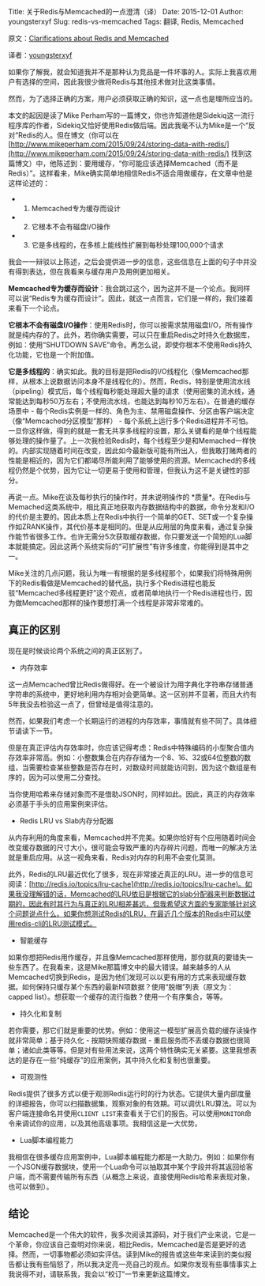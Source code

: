 Title: 关于Redis与Memcached的一点澄清（译）
Date: 2015-12-01
Author: youngsterxyf
Slug: redis-vs-memcached
Tags: 翻译, Redis, Memcached

原文：[Clarifications about Redis and Memcached](http://antirez.com/news/94)

译者：[youngsterxyf](https://github.com/youngsterxyf)


如果你了解我，就会知道我并不是那种认为竞品是一件坏事的人。实际上我喜欢用户有选择的空间，因此我很少做将Redis与其他技术做对比这类事情。

然而，为了选择正确的方案，用户必须获取正确的知识，这一点也是理所应当的。

本文的起因是读了Mike Perham写的一篇博文，你也许知道他是Sidekiq这一流行程序库的作者，Sidekiq又恰好使用Redis做后端。因此我毫不认为Mike是一个“反对”Redis的人。但在博文（你可以在 [http://www.mikeperham.com/2015/09/24/storing-data-with-redis/](http://www.mikeperham.com/2015/09/24/storing-data-with-redis/) 找到这篇博文）中，他陈述到：要用缓存，“你可能应该选择Memcached（而不是Redis）”。这样看来，Mike确实简单地相信Redis不适合用做缓存，在文章中他是这样论述的：

- 1) Memcached专为缓存而设计
- 2) 它根本不会有磁盘I/O操作
- 3) 它是多线程的，在多核上能线性扩展到每秒处理100,000个请求

我会一一辩驳以上陈述，之后会提供进一步的信息，这些信息在上面的句子中并没有得到表达，但在我看来与缓存用户及用例更加相关。

**Memcached专为缓存而设计**：我会跳过这个，因为这并不是一个论点。我同样可以说“Redis专为缓存而设计”。因此，就这一点而言，它们是一样的，我们接着来看下一个论点。

**它根本不会有磁盘I/O操作**：使用Redis时，你可以按需求禁用磁盘I/O，所有操作就是纯内存的了。此外，若你确实需要，可以只在重启Redis之时持久化数据库，例如：使用“SHUTDOWN SAVE”命令。再怎么说，即使你根本不使用Redis持久化功能，它也是一个附加值。

**它是多线程的**：确实如此。我的目标是把Redis的I/O线程化（像Memcached那样，从根本上说数据访问本身不是线程化的）。然而，Redis，特别是使用流水线（pipeling）模式后，每个线程每秒能处理超大量的请求（使用密集的流水线，通常能达到每秒50万左右；不使用流水线，也能达到每秒10万左右）。在普通的缓存场景中 - 每个Redis实例是一样的、角色为主、禁用磁盘操作、分区由客户端决定（像“Memcached分区模型”那样） - 每个系统上运行多个Redis进程并不可怕。一旦你这样做，得到的就是一套无共享多线程的设置，那么关键看的是单个线程能够处理的操作量了。上一次我检验Redis时，每个线程至少是和Memached一样快的。内部实现随着时间在改变，因此如今最新版可能有所出入，但我敢打赌两者的性能是相近的，因为它们都竭尽所能利用了能够使用的资源。Memcached的多线程仍然是个优势，因为它让一切更易于使用和管理，但我认为这不是关键性的部分。

再说一点。Mike在谈及每秒执行的操作时，并未说明操作的 \*质量\*。在Redis与Memached这类系统中，相比真正地获取内存数据结构中的数据，命令分发和I/O的代价是主要的。因此本质上在Redis中执行一个简单的GET、SET或一个复杂操作如ZRANK操作，其代价基本是相同的。但是从应用层的角度来看，通过复杂操作能节省很多工作。也许无需分5次获取缓存数据，你只要发送一个简短的Lua脚本就能搞定。因此这两个系统实际的“可扩展性”有许多维度，你能得到是其中之一。

Mike关注的几点问题，我认为唯一有根据的是多线程那个，如果我们将特殊用例下的Redis看做是Memcached的替代品，执行多个Redis进程也能反驳“Memcached多线程更好”这个观点，或者简单地执行一个Redis进程也行，因为做Memcached那样的操作要想打满一个线程是非常非常难的。

## 真正的区别

现在是时候谈论两个系统之间的真正区别了。

- 内存效率

这一点Memcached曾比Redis做得好。在一个被设计为用字典化字符串存储普通字符串的系统中，更好地利用内存相对会更简单。这一区别并不显著，而且大约有5年我没去检验这一点了，但曾经是值得注意的。

然而，如果我们考虑一个长期运行的进程的内存效率，事情就有些不同了。具体细节请读下一节。

但是在真正评估内存效率时，你应该记得考虑：Redis中特殊编码的小型聚合值内存效率非常高。例如：小整数集合在内存存储为一个8、16、32或64位整数的数组，当需要检查某些整数是否存在时，对数级时间就能访问到，因为这个数组是有序的，因为可以使用二分查找。

当你使用哈希来存储对象而不是借助JSON时，同样如此。因此，真正的内存效率必须基于手头的应用案例来评估。

- Redis LRU vs Slab内存分配器

从内存利用的角度来看，Memcached并不完美。如果你恰好有个应用随着时间会改变缓存数据的尺寸大小，很可能会导致严重的内存碎片问题，而唯一的解决方法就是重启应用。从这一视角来看，Redis对内存的利用不会变化莫测。

此外，Redis的LRU最近优化了很多，现在非常接近真正的LRU。进一步的信息可阅读：[http://redis.io/topics/lru-cache](http://redis.io/topics/lru-cache)。如果我没理解错的话，Memcached的LRU依旧是根据它的slab分配器来判断数据过期的，因此有时其行为与真正的LRU相差甚远，但我希望这方面的专家能够针对这个问题说点什么。如果你想测试Redis的LRU，在最近几个版本的Redis中可以使用redis-cli的LRU测试模式。

- 智能缓存

如果你想把Redis用作缓存，并且像Memcached那样使用，那你就真的要错失一些东西了。在我看来，这是Mike那篇博文中的最大错误。越来越多的人从Memcached切换到Redis，是因为他们发现可以以更有用的方式来表现缓存数据。如何保持只缓存某个东西的最新N项数据？使用“脱帽”列表（原文为：capped list）。想获取一个缓存的流行指数？使用一个有序集合，等等。

- 持久化和复制

若你需要，那它们就是重要的优势。例如：使用这一模型扩展高负载的缓存读操作就非常简单；基于持久化 - 按期快照缓存数据 - 重启服务而不丢缓存数据也很简单；诸如此类等等。但是对有些用法来说，这两个特性确实无关紧要。这里我想表达的是存在一些“纯缓存”的应用案例，其中持久化和复制也很重要。

- 可观测性

Redis提供了很多方式以便于观测Redis运行时的行为状态。它提供大量内部度量的详细报告，你可以扫描数据集，观察对象的有效期。可以调优LRU算法。可以为客户端连接命名并使用`CLIENT LIST`来查看关于它们的报告。可以使用`MONITOR`命令来调试你的应用，以及其他高级事项。我相信这是一大优势。

- Lua脚本编程能力

我相信在很多缓存应用案例中，Lua脚本编程能力都是一大助力。例如：如果你有一个JSON缓存数据块，使用一个Lua命令可以抽取其中某个字段并将其返回给客户端，而不需要传输所有东西（从概念上来说，直接使用Redis哈希来表现对象，也可以做到）。

## 结论

Memcached是一个伟大的软件，我多次阅读其源码，对于我们产业来说，它是一个革命，你应该自己查明对你来说，相比Redis，Memcached是否是更好的选择。然而，一切事物都必须如实评估。读到Mike的报告或这些年来读到的类似报告都让我有些恼怒了，所以我决定亮一亮自己的观点。如果你发现有些事情事实上我说得不对，请联系我，我会以“校订”一节来更新这篇博文。



